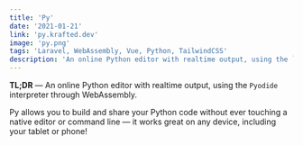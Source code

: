```yaml
---
title: 'Py'
date: '2021-01-21'
link: 'py.krafted.dev'
image: 'py.png'
tags: 'Laravel, WebAssembly, Vue, Python, TailwindCSS'
description: 'An online Python editor with realtime output, using the `Pyodide` interpreter through WebAssembly'
---
```


**TL;DR** — An online Python editor with realtime output, using the `Pyodide` interpreter through WebAssembly.

Py allows you to build and share your Python code without ever touching a native editor or command line — it works great on any device, including your tablet or phone!
